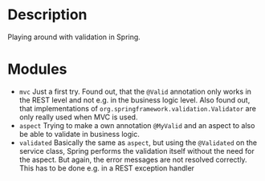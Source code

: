# Description

Playing around with validation in Spring.

# Modules

* `mvc`
Just a first try. Found out, that the `@Valid` annotation only works in the REST level and not e.g. in the business
logic level. Also found out, that implementations of `org.springframework.validation.Validator` are only really used
when MVC is used.
* `aspect`
Trying to make a own annotation `@MyValid` and an aspect to also be able to validate in business logic.
* `validated`
Basically the same as `aspect`, but using the `@Validated` on the service class, Spring performs the validation itself
without the need for the aspect. But again, the error messages are not resolved correctly. This has to be done e.g. in
a REST exception handler